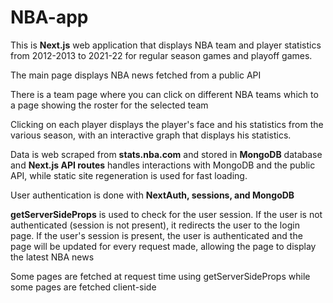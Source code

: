 # NBA-app

This is **Next.js** web application that displays NBA team and player statistics from 2012-2013 to 2021-22 for regular season games and playoff games. 

The main page displays NBA news fetched from a public API

There is a team page where you can click on different NBA teams which to a page showing the roster for the selected team

Clicking on each player displays the player's face and his statistics from the various season, with an interactive graph that displays his statistics.

Data is web scraped from **stats.nba.com** and stored in **MongoDB** database and **Next.js API routes** handles interactions with MongoDB and the public API, while static site regeneration is used for fast loading.

User authentication is done with **NextAuth, sessions, and MongoDB**

**getServerSideProps** is used to check for the user session.
If the user is not authenticated (session is not present), it redirects the user to the login page.
If the user's session is present, the user is authenticated and the page will be updated for every request made, allowing the page to display the latest NBA news

Some pages are fetched at request time using getServerSideProps while some pages are fetched client-side
